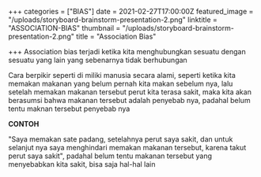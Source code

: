 +++
categories = ["BIAS"]
date = 2021-02-27T17:00:00Z
featured_image = "/uploads/storyboard-brainstorm-presentation-2.png"
linktitle = "ASSOCIATION-BIAS"
thumbnail = "/uploads/storyboard-brainstorm-presentation-2.png"
title = "Association Bias"

+++
Association bias terjadi ketika kita menghubungkan sesuatu dengan sesuatu yang lain yang sebenarnya tidak berhubungan<!--more-->

Cara berpikir seperti di miliki manusia secara alami, seperti ketika kita memakan makanan yang belum pernah kita makan sebelum nya, lalu setelah memakan makanan tersebut perut kita terasa sakit, maka kita akan berasumsi bahwa makanan tersebut adalah penyebab nya, padahal belum tentu maknan tersebut penyebab nya

**CONTOH**

"Saya memakan sate padang, setelahnya perut saya sakit, dan untuk selanjut nya saya menghindari memakan makanan tersebut, karena takut perut saya sakit", padahal belum tentu makanan tersebut yang menyebabkan kita sakit, bisa saja hal-hal lain